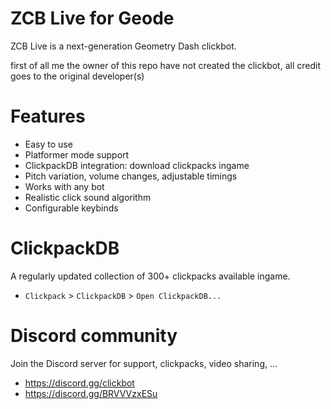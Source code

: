 # ZCB Live for Geode

ZCB Live is a next-generation Geometry Dash clickbot.

first of all me the owner of this repo have not created the clickbot, all credit goes to the original developer(s)

# Features

- Easy to use
- Platformer mode support
- ClickpackDB integration: download clickpacks ingame
- Pitch variation, volume changes, adjustable timings
- Works with any bot
- Realistic click sound algorithm
- Configurable keybinds

# ClickpackDB

A regularly updated collection of 300+ clickpacks available ingame.

- `Clickpack` > `ClickpackDB` > `Open ClickpackDB...`

# Discord community

Join the Discord server for support, clickpacks, video sharing, ...

- https://discord.gg/clickbot
- https://discord.gg/BRVVVzxESu
